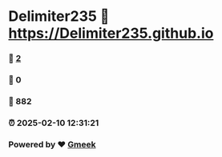 # Delimiter235 :link: https://Delimiter235.github.io 
### :page_facing_up: [2](https://Delimiter235.github.io/tag.html) 
### :speech_balloon: 0 
### :hibiscus: 882 
### :alarm_clock: 2025-02-10 12:31:21 
### Powered by :heart: [Gmeek](https://github.com/Meekdai/Gmeek)
